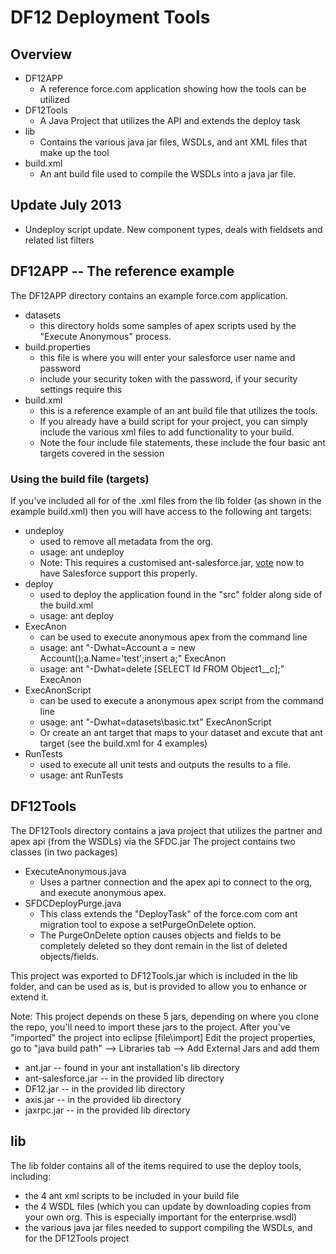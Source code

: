 # DF12 Deployment Tools

## Overview
* DF12APP   
    * A reference force.com application showing how the tools can be utilized
* DF12Tools
    * A Java Project that utilizes the API and extends the deploy task
* lib
    * Contains the various java jar files, WSDLs, and ant XML files that make up the tool
* build.xml
    * An ant build file used to compile the WSDLs into a java jar file.


## Update July 2013
- Undeploy script update. New component types, deals with fieldsets and related list filters

## DF12APP -- The reference example
The DF12APP directory contains an example force.com application.

* datasets
    * this directory holds some samples of apex scripts used by the "Execute Anonymous" process.
* build.properties
    * this file is where you will enter your salesforce user name and password
    * include your security token with the password, if your security settings require this
* build.xml
    * this is a reference example of an ant build file that utilizes the tools.  
    * If you already have a build script for your project, you can simply include the various xml files to add functionality to your build.
    * Note the four include file statements, these include the four basic ant targets covered in the session

### Using the build file (targets)
If you've included all for of the .xml files from the lib folder (as shown in the example build.xml) then you will have access to the following ant targets:

* undeploy       
    * used to remove all metadata from the org.
    * usage: ant undeploy
    * Note: This requires a customised ant-salesforce.jar, [vote](https://success.salesforce.com/ideaView?id=08730000000kqeFAAQ) now to have Salesforce support this properly.
* deploy
    * used to deploy the application found in the "src" folder along side of the build.xml
    * usage: ant deploy
* ExecAnon
    * can be used to execute anonymous apex from the command line
    * usage: ant "-Dwhat=Account a = new Account();a.Name='test';insert a;" ExecAnon
    * usage: ant "-Dwhat=delete [SELECT Id FROM Object1__c];" ExecAnon
* ExecAnonScript
    * can be used to execute a anonymous apex script from the command line
    * usage: ant "-Dwhat=datasets\basic.txt" ExecAnonScript
    * Or create an ant target that maps to your dataset and excute that ant target (see the build.xml for 4 examples)
* RunTests
    * used to execute all unit tests and outputs the results to a file.
    * usage: ant RunTests


## DF12Tools
The DF12Tools directory contains a java project that utilizes the partner and apex api (from the WSDLs) via the SFDC.jar
The project contains two classes (in two packages)
* ExecuteAnonymous.java
    * Uses a partner connection and the apex api to connect to the org, and execute anonymous apex.
* SFDCDeployPurge.java
    * This class extends the "DeployTask" of the force.com com ant migration tool to expose a setPurgeOnDelete option.  
    * The PurgeOnDelete option causes objects and fields to be completely deleted so they dont remain in the list of deleted objects/fields.

This project was exported to DF12Tools.jar which is included in the lib folder, and can be used as is, but is provided to allow you to enhance or extend it.

Note: This project depends on these 5 jars, depending on where you clone the repo, you'll need to import these jars to the project.
After you've "imported" the project into eclipse [file\import]
Edit the project properties, go to "java build path" --> Libraries tab --> Add External Jars and add them
* ant.jar  -- found in your ant installation's lib directory
* ant-salesforce.jar -- in the provided lib directory
* DF12.jar -- in the provided lib directory
* axis.jar -- in the provided lib directory
* jaxrpc.jar -- in the provided lib directory



## lib
The lib folder contains all of the items required to use the deploy tools, including:
* the 4 ant xml scripts to be included in your build file
* the 4 WSDL files (which you can update by downloading copies from your own org.  This is especially important for the enterprise.wsdl)
* the various java jar files needed to support compiling the WSDLs, and for the DF12Tools project
